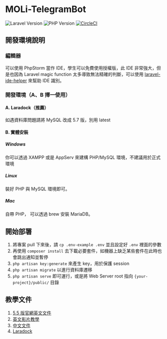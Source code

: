 # MOLi-TelegramBot
![Laravel Version](https://img.shields.io/badge/Laravel-5.5-brightgreen.svg)
![PHP Version](https://img.shields.io/badge/PHP-%3E%3D7.0-orange.svg)
[![CircleCI](https://circleci.com/gh/MOLi-rocks/MOLi-TelegramBot/tree/master.svg?style=svg)](https://circleci.com/gh/MOLi-rocks/MOLi-TelegramBot/tree/master)

## 開發環境說明

### 編輯器
可以使用 PhpStorm 當作 IDE，學生可以免費使用授權版，此 IDE 非常強大，但是也因為 Laravel magic function 太多導致無法精確的判斷，可以使用 [laravel-ide-helper](https://github.com/barryvdh/laravel-ide-helper) 來幫助 IDE 識別。

### 開發環境（A、B 擇一使用）

#### A. Laradock（推薦）
如遇資料庫問題請將 MySQL 改成 5.7 版，別用 latest

#### B. 實體安裝

##### Windows
你可以透過 XAMPP 或是 AppServ 來建構 PHP/MySQL 環境，不建議用於正式環境

##### Linux
裝好 PHP 與 MySQL 環境即可。

##### Mac
自帶 PHP， 可以透過 brew 安裝 MariaDB。

## 開始部署

1. 將專案 pull 下來後，請 `cp .env-example .env` 並且設定好 `.env` 裡面的參數
2. 再使用 `composer install` 去下載必要套件，如機器上缺乏某些套件在此時也會跳出通知並暫停
3. `php artisan key:generate` 來產生 key，用於保護 session
4. `php artisan migrate` 以進行資料庫遷移
5. `php artisan serve` 即可運行，或是將 Web Server root 指向 `{your-project}/public/` 目錄

## 教學文件

1. [5.5 版官網英文文件](https://laravel.com/docs/5.5)
2. [英文影片教學](https://laracasts.com/)
3. [中文文件](https://laravel.tw/)
4. [Laradock](https://laradock.io/)
